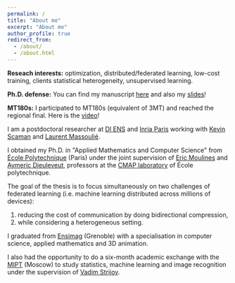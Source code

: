 ```yaml
---
permalink: /
title: "About me"
excerpt: "About me"
author_profile: true
redirect_from: 
  - /about/
  - /about.html
---
```




**Reseach interests:** optimization, distributed/federated learning, low-cost training, clients statistical heterogeneity, unsupervised learning.

**Ph.D. defense:** You can find my manuscript [here](https://philipco.github.io/files/PhD/thesis_constantin_philippenko.pdf) and also my [slides](https://philipco.github.io/files/PhD/2023_09-thesis_defense.pdf)!

**MT180s:** I participated to MT180s (equivalent of 3MT) and reached the regional final. Here is the [video](https://www.youtube.com/watch?v=WY5A2UTY1a8)!


I am a postdoctoral researcher at [DI ENS](https://www.di.ens.fr) and [Inria Paris](https://www.inria.fr/fr/centre-inria-de-paris) working with [Kevin Scaman](https://kscaman.github.io/) and [Laurent Massoulié](https://www.di.ens.fr/laurent.massoulie/). 


I obtained my Ph.D. in "Applied Mathematics and Computer Science" from [École Polytechnique](https://www.polytechnique.edu/en) (Paris)
under the joint supervision of [Eric Moulines](https://scholar.google.fr/citations?user=_XE1LvQAAAAJ&hl=fr) and 
[Aymeric Dieuleveut](http://www.cmap.polytechnique.fr/~aymeric.dieuleveut/), professors at the [CMAP laboratory](https://portail.polytechnique.edu/cmap/fr/) of École polytechnique. 

The goal of the thesis is to focus simultaneously on two challenges of federated learning (i.e. machine learning distributed across millions of devices): 

1. reducing the cost of communication by doing bidirectional compression, 
2. while considering a heterogeneous setting.

<!--- Here is [a short presentation](https://www.telecom-paris.fr/federated-learning-privacy-friendly-ai) of Federated Learning where I try to give the key concepts.
--->

 
I graduated from [Ensimag](https://ensimag.grenoble-inp.fr/) (Grenoble) with a specialisation in computer science, applied mathematics and 3D animation. 

I also had the opportunity to do a six-month academic exchange with the [MIPT](https://mipt.ru/english/) (Moscow) to study statistics, machine learning and image recognition under the supervision of [Vadim Strijov](https://scholar.google.ru/citations?user=3TpENmIAAAAJ&hl=en).



<!---
## Research events!

**06/2020:** 

**12/2019:** Ph.d. at École polytechnique.


## News!

**12/2021:** I am very proud to announce that my paper *Preserved central model for faster bidirectional compression in distributed settings* has been accepted at Neurips 2021! This paper has been written with Aymeric Dieuleveut (my Ph.D. supervisor at Polytechnique) in collaboration with Laetitia Kameni and Richard VIDAL from Accenture France. In this work, we developed a new algorithm - MCM - that tackles communication constraints in a Federated Learning framework.

**10/2021:** The Congress of Young Researchers in Applied Mathematics (CJC-MA) has ended and was a collective success! It was 3 high level plenary speakers, 39 scientific presentations, 32 posters and about 120 participants! The event was organized at École Polytechnique, and its goal was to promote exchanges between PhD and post-doc students from French laboratories. It was a great moment of exchange and sharing.

**01/2021:** As part of my Ph.D., I help with the organization of the [CJC-MA 2021](https://cjc-ma2021.github.io/) (Congress of young research in Applied Mathematics) as *President of the Organizing Committee*. 
This congress will take place at Ecole Polytechnique in October 2021 and aim to gather young researchers from the whole of France.

**06/2020:** I released my first paper on Arxiv: *Bidirectional compression in heterogeneous settings for federated learning with partial participation: tight convergence guarantees*. This paper has been written with Aymeric Dieuleveut (my Ph.D. supervisor at Polytechnique) in collaboration with Laetitia Kameni and Richard VIDAL from Accenture France.

**12/2019:** I am starting my Ph.D at Ecole Polytechnique!

--> 
